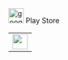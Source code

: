 
<div>
  <img src="" alt="google play" width="30"/>
    Play Store
  </a>
</div>

<table>
  <tr>
    <td valign="center">
      <a href="https://play.google.com/store/apps/dev?id=7815903651523223132"><img src="https://github.com/hyunsoongi/hyunsoongi/assets/123227725/827a30bf-6be9-425d-b8a7-bd8613167d99" width="30" /></a>
    </td>
  </tr>
</table>
